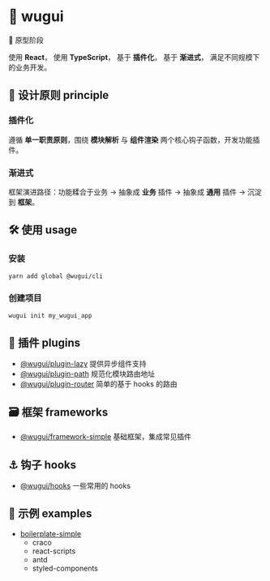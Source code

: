 # 🐢 wugui

:construction: 原型阶段

使用 **React**，
使用 **TypeScript**，
基于 **插件化**，
基于 **渐进式**，
满足不同规模下的业务开发。

## :pushpin: 设计原则 principle

### 插件化

遵循 **单一职责原则**，围绕 **模块解析** 与 **组件渲染** 两个核心钩子函数，开发功能插件。

### 渐进式

框架演进路径：功能糅合于业务 -> 抽象成 **业务** 插件 -> 抽象成 **通用** 插件 -> 沉淀到 **框架**。

## :hammer_and_wrench: 使用 usage

### 安装

```bash
yarn add global @wugui/cli
```

### 创建项目

```bash
wugui init my_wugui_app
```

## :nut_and_bolt: 插件 plugins

- [@wugui/plugin-lazy](packages/plugin-lazy) 提供异步组件支持
- [@wugui/plugin-path](packages/plugin-path) 规范化模块路由地址
- [@wugui/plugin-router](packages/plugin-router) 简单的基于 hooks 的路由

## :card_file_box: 框架 frameworks

- [@wugui/framework-simple](packages/framework-simple) 基础框架，集成常见插件

## :anchor: 钩子 hooks

- [@wugui/hooks](packages/hooks) 一些常用的 hooks

## :rocket: 示例 examples

- [boilerplate-simple](packages/boilerplate-simple)
  - craco
  - react-scripts
  - antd
  - styled-components
